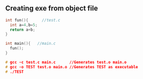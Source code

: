 ## Creating exe from object file
```c
int fun(){      //test.c
  int a=4,b=5;
  return a+b;
}

int main(){   //main.c
  fun();
}

# gcc -c test.c main.c      //Generates test.o main.o
# gcc -o TEST test.o main.o //Generates TEST as executable
# ./TEST
```
